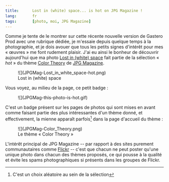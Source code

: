 ```yaml
---
title:      Lost in (white) space... is hot on JPG Magazine !
lang:       fr
tags:       [photo, moi, JPG Magazine]
---
```


Comme je tente de le montrer sur cette récente nouvelle version de Gastero Prod avec une rubrique dédiée, je m'essaie depuis quelque temps à la photographie, et je dois avouer que tous les petits signes d'intérêt pour mes « œuvres » me font rudement plaisir. J'ai eu ainsi le bonheur de découvrir aujourd'hui que ma photo [Lost in (white) space](http://www.jpgmag.com/photos/20192) fait partie de la sélection « *hot* » du thème [Color Theory](http://www.jpgmag.com/themes/40) de [JPG Magazine](http://www.jpgmag.com/).

<figure>
  ![](JPGMag-Lost_in_white_space-hot.png)
  <figcaption>
  Lost in (white) space
  </figcaption>
</figure>


Vous voyez, au milieu de la page, ce petit badge :

<figure>
  ![](JPGMag-this-photo-is-hot.gif)
</figure>


C'est un badge présent sur les pages de photos qui sont mises en avant comme faisant partie des plus intéressantes d'un thème donné, et effectivement, la mienne apparaît parfois[^1] dans la page d'accueil du thème :

<figure>
  ![](JPGMag-Color_Theory.png)
  <figcaption>
  Le thème « Color Theory »
  </figcaption>
</figure>


L'intérêt principal de JPG Magazine -- par rapport à des sites purement communautaires comme [Flickr](http://www.flickr.com/) -- c'est que chacun ne peut poster qu'une unique photo dans chacun des thèmes proposés, ce qui pousse à la qualité et évite les spams photographiques si présents dans les groupes de Flickr.


[^1]: C'est un choix aléatoire au sein de la sélection
